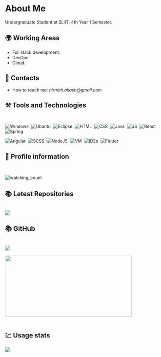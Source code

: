 # About Me 

Undergraduate Student at SLIIT, 4th Year 1 Semester.

## 🌍 Working Areas

-  Full stack development.
-  DevOps
-  Cloud. 

## 📳 Contacts

-  How to reach me: _nirmith.akash@gmail.com_ 

## ⚒️ Tools and Technologies
<br>

![Windows](https://img.shields.io/badge/-Windows-333333?style=flat&logo=Windows)&nbsp;
![Ubuntu](https://img.shields.io/badge/-Ubuntu-333333?style=flat&logo=Ubuntu)&nbsp;
![Eclipse](https://img.shields.io/badge/-Eclipse-333333?style=flat&logo=eclipse-ide&logoColor=FFF)&nbsp;
![HTML](https://img.shields.io/badge/-HTML-333333?style=flat&logo=HTML5)&nbsp;
![CSS](https://img.shields.io/badge/-CSS-333333?style=flat&logo=CSS3&logoColor=1572B6)&nbsp;
![Java](https://img.shields.io/badge/-Java-333333?style=flat&logo=Java&logoColor=#007396)&nbsp;
![JS](https://img.shields.io/badge/-JS-333333?style=flat&logo=JavaScript)&nbsp;
![React](https://img.shields.io/badge/-React-333333?style=flat&logo=React&logoColor=#61DAFB)&nbsp;
![Spring](https://img.shields.io/badge/-SpringBoot-333333?style=flat&logo=Spring-Boot)&nbsp;

![Angular](https://img.shields.io/badge/-Angular-333333?style=flat&logo=Angular&logoColor=#DD0031)&nbsp;
![SCSS](https://img.shields.io/badge/-SCSS-333333?style=flat&logo=Sass)&nbsp;
![NodeJS](https://img.shields.io/badge/-NodeJS-333333?style=flat&logo=Node.js)&nbsp;
![VM](https://img.shields.io/badge/-VMware-333333?style=flat&logo=VMware)&nbsp;
![IDEs](https://img.shields.io/badge/-Jetbrains-333333?style=flat&logo=JetBrains)&nbsp;
![Flutter](https://img.shields.io/badge/-Flutter-333333?style=flat&logo=Flutter)&nbsp;

## 🧑 Profile information
<br>

<img src="https://komarev.com/ghpvc/?username=madushadhanushka&color=brightgreen" alt="watching_count" />&nbsp;

## 📚 Latest Repositories
<br>

<a href="https://github.com/AnawaratneMANA/fastapi-docker-workflow">
  <img align="center" src="https://github-readme-stats.vercel.app/api/pin/?username=AnawaratneMANA&repo=fastapi-docker-workflow&title_color=ffffff&text_color=c9cacc&icon_color=2bbc8a&bg_color=1d1f21" />
</a>

<br>

## 📚 GitHub
<br>

<a href="https://github.com/AnawaratneMANA/AnawaratneMANA">
  <img align="center" src="https://github-readme-stats.vercel.app/api?username=AnawaratneMANA&show_icons=true&theme=vue-dark&count_private=true" />
</a>
<br><br>
<a href="https://github.com/AnawaratneMANA/AnawaratneMANA">
  <img width='415' height='200' align="center" src="https://github-readme-stats.vercel.app/api/top-langs/?username=AnawaratneMANA&layout=compact&theme=vue-dark" />
</a>
<br><br>

## 💹 Usage stats


<p align='left'>
<a href="https://github.com/AnawaratneMANA/AnawaratneMANA">
  <img align="center" src="https://metrics.lecoq.io/AnawaratneMANA?template=classic&base.header=0&gists=1&lines=1&config.timezone=America%2FToronto" />
</a>
</p>



